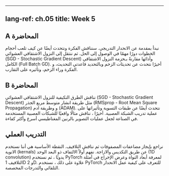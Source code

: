 <!-----
lang-ref: ch.05
title: Week 5
---
-->

---
lang-ref: ch.05
title: Week 5
---

<!--## Lecture part A
-->

## A المحاضرة

<!--We begin by introducing Gradient Descent. We discuss the intuition and also talk about how step sizes play an important role in reaching the solution. Then we move on to SGD and its performance in comparison to Full Batch GD. Finally we talk about Momentum Updates, specifically the two update rules, the intuition behind momentum and its effect on convergence.
-->

نبدأ بمقدمة عن الانحدار التدريجي. سنناقش الفكرة ونتحدث أيضًا عن كيف تلعب أحجام الخطوات دورًا مهمًا في الوصول إلى الحل. ثم ننتقل إلى النزول الاشتقاقي العشوائي (SGD - Stochastic Gradient Descent) وأدائها مقارنةً بـحزمة النزول الاشتقاقي الكامل (Full Batch GD). أخيرًا نتحدث عن تحديثات الزخم وبالتحديد قاعدتي التحديث، و الفكرة وراء الزخم، وتأثيره على التقارب.

<!--
## Lecture part B
-->

## B المحاضرة

<!--We discuss adaptive methods for SGD such as RMSprop and ADAM. We also talk about normalization layers and their effects on the neural network training process. Finally, we discuss a real-world example of neural nets being used in industry to make MRI scans faster and more efficient.
-->

نناقش الطرق التكيفية للنزول الاشتقاقي العشوائي (SGD - Stochastic Gradient Descent) مثل طريقة انشار متوسط مربع  الجذر (RMSprop - Root Mean Square Propagation)  و وطريقة ادم (ADAM). نتحدث أيضًا عن طبقات التسوية وتأثيراتها على عملية تدريب الشبكة العصبية. أخيرًا ، نناقش مثالًا واقعيًا للشبكات العصبية المستخدمة في الصناعة لجعل عمليات التصوير بالرنين المغناطيسي أسرع وأكثر كفاءة.

<!--
## Practicum
-->

## التدريب العملي

<!--We briefly review the matrix-multiplications and then discuss the convolutions. Key point is we use kernels by stacking and shifting. We first understand the 1D convolution by hand, and then use PyTorch to learn the dimension of kernels and output width in 1D and 2D convolutions examples. Furthermore, we use PyTorch to learn about how automatic gradient works and custom-grads.
-->

نراجع بإيجاز مضاعفات المصفوفات ثم نناقش التلافيف. النقطة الأساسية هي أننا نستخدم الانوية (kernals) عن طريق التكديس والازاجة. نفهم أولاً الالتفاف ذو البعد الوحد (1D convolution) يدويًا ، ثم نستخدم PyTorch لمعرفة أبعاد النواة وعرض الإخراج في أمثلة التلافيف 1D و 2D. علاوة على ذلك ، نستخدم PyTorch للتعرف على كيفية عمل الانحدار التلقائي والتدرجات المخصصة.

